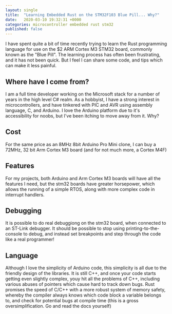 ```yaml
---
layout: single
title:  "Learning Embedded Rust on the STM32F103 Blue Pill... Why?"
date:   2020-03-10 19:32:31 +0000
categories: microcontroller embedded rust stm32
published: false
---
```


I have spent quite a bit of time recently trying to learn the Rust programming language for use on the $2 ARM Cortex M3 STM32 board, commonly known as the "Blue Pill". The learning process has often been frustrating, and it has not been quick. But I feel I can share some code, and tips which can make it less painful.

## Where have I come from?

I am a full time developer working on the Microsoft stack for a number of years in the high level C# realm. As a hobbyist, I have a strong interest in microcontrollers, and have tinkered with PIC and AVR using assembly language, C, and Arduino. I love the Arduino platform due to it's accessibility for noobs, but I've been itching to move away from it. Why?

## Cost
For the same price as an 8MHz 8bit Arduino Pro Mini clone, I can buy a 72MHz, 32 bit Arm Cortex M3 board (and for not much more, a Cortex M4F)

## Features
For my projects, both Arduino and Arm Cortex M3 boards will have all the features I need, but the stm32 boards have greater horsepower, which allows the running of a simple RTOS, along with more complex code in interrupt handlers.

## Debugging
It is possible to do real debuggiong on the stm32 board, when connected to an ST-Link debugger. It should be possible to stop using printing-to-the-console to debug, and instead set breakpoints and step through the code like a real programmer!

## Language
Although I love the simplicity of Arduino code, this simplicity is all due to the friendly design of the libraries. It is still C++, and once your code starts getting even slightly complex, youy hit all the problems of C++, including various abuses of pointers which cause hard to track down bugs. 
Rust promises the speed of C/C++ with a more robust system of memory safety, whereby the compiler always knows which code block a variable belongs to, and check for potential bugs at compile time (this is a gross oversimplification. Go and read the docs yourself)


